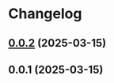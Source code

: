 # Changelog

## [0.0.2](https://github.com/pchmn/rekipe/compare/0.0.1...0.0.2) (2025-03-15)

## 0.0.1 (2025-03-15)
